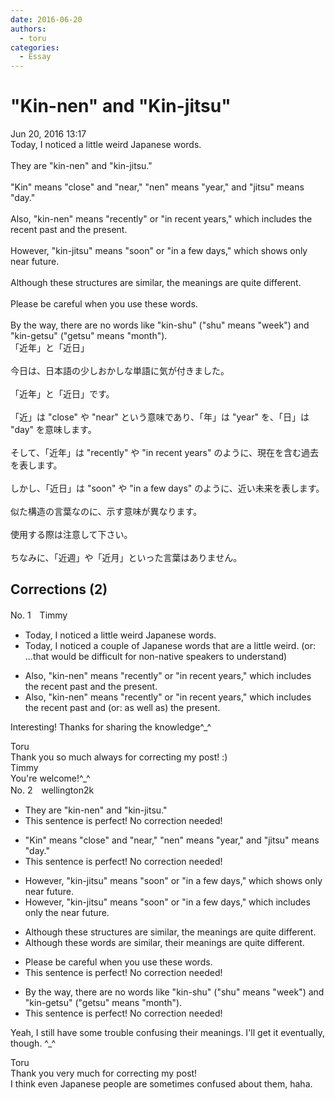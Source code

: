 ```yaml
---
date: 2016-06-20
authors:
  - toru
categories:
  - Essay
---
```


<h1 id="subject_show">"Kin-nen" and "Kin-jitsu"</h1>
<div class="date">Jun 20, 2016 13:17</div>
<div id="post"><div id="body_show_ori">
Today, I noticed a little weird Japanese words.<br/><br/>They are "kin-nen" and "kin-jitsu."<br/><br/>"Kin" means "close" and "near," "nen" means "year," and "jitsu" means "day."<br/><br/>Also, "kin-nen" means "recently" or "in recent years," which includes the recent past and the present.<br/><br/>However, "kin-jitsu" means "soon" or "in a few days," which shows only near future.<br/><br/>Although these structures are similar, the meanings are quite different.<br/><br/>Please be careful when you use these words.<br/><br/>By the way, there are no words like "kin-shu" ("shu" means "week") and "kin-getsu" ("getsu" means "month").
</div></div>

<!-- more -->

<div id="post_ja"><div id="body_show_mo">
「近年」と「近日」<br/><br/>今日は、日本語の少しおかしな単語に気が付きました。<br/><br/>「近年」と「近日」です。<br/><br/>「近」は "close" や "near" という意味であり、「年」は "year" を、「日」は "day" を意味します。<br/><br/>そして、「近年」は "recently" や "in recent years" のように、現在を含む過去を表します。<br/><br/>しかし、「近日」は "soon" や "in a few days" のように、近い未来を表します。<br/><br/>似た構造の言葉なのに、示す意味が異なります。<br/><br/>使用する際は注意して下さい。<br/><br/>ちなみに、「近週」や「近月」といった言葉はありません。
</div></div>

## Corrections (2)
<div id="block"><div class="first_name"> No. 1　<span class="just_name">Timmy</span></div><div id="block2">
<ul class="correction_field">
<li class="incorrect">Today, I noticed a little weird Japanese words.</li>
<li class="corrected correct">
Today, I noticed <span class="f_blue">a couple </span>of Japanese words <span class="f_blue">that are </span>a little weird. (or: ...that would be difficult for non-native speakers to understand)
</li>
</ul>
<ul class="correction_field">
<li class="incorrect">Also, "kin-nen" means "recently" or "in recent years," which includes the recent past and the present.</li>
<li class="corrected correct">
Also, "kin-nen" means "recently" or "in recent years," which includes the recent past and (or: <span class="f_blue">as well as</span>) the present.
</li>
</ul>
<p class="comment_small">
 Interesting! Thanks for sharing the knowledge^_^
</p>

</div><div class="name"><span class="just_name">Toru</span><br>
Thank you so much always for correcting my post! :)
</div>
<div class="name"><span class="just_name">Timmy</span><br>
You're welcome!^_^
</div>
</div>
<div id="block"><div class="first_name"> No. 2　<span class="just_name">wellington2k</span></div><div id="block2">
<ul class="correction_field">
<li class="incorrect">They are "kin-nen" and "kin-jitsu."</li>
<li class="corrected perfect">This sentence is perfect! No correction needed!</li>
</ul>
<ul class="correction_field">
<li class="incorrect">"Kin" means "close" and "near," "nen" means "year," and "jitsu" means "day."</li>
<li class="corrected perfect">This sentence is perfect! No correction needed!</li>
</ul>
<ul class="correction_field">
<li class="incorrect">However, "kin-jitsu" means "soon" or "in a few days," which shows only near future.</li>
<li class="corrected correct">
However, "kin-jitsu" means "soon" or "in a few days," which includes only the near future.
</li>
</ul>
<ul class="correction_field">
<li class="incorrect">Although these structures are similar, the meanings are quite different.</li>
<li class="corrected correct">
Although these words are similar, their meanings are quite different.
</li>
</ul>
<ul class="correction_field">
<li class="incorrect">Please be careful when you use these words.</li>
<li class="corrected perfect">This sentence is perfect! No correction needed!</li>
</ul>
<ul class="correction_field">
<li class="incorrect">By the way, there are no words like "kin-shu" ("shu" means "week") and "kin-getsu" ("getsu" means "month").</li>
<li class="corrected perfect">This sentence is perfect! No correction needed!</li>
</ul>
<p class="comment_small">
 Yeah, I still have some trouble confusing their meanings. I'll get it eventually, though. ^_^
</p>

</div><div class="name"><span class="just_name">Toru</span><br>
Thank you very much for correcting my post!<br/>I think even Japanese people are sometimes confused about them, haha.
</div>
</div>
